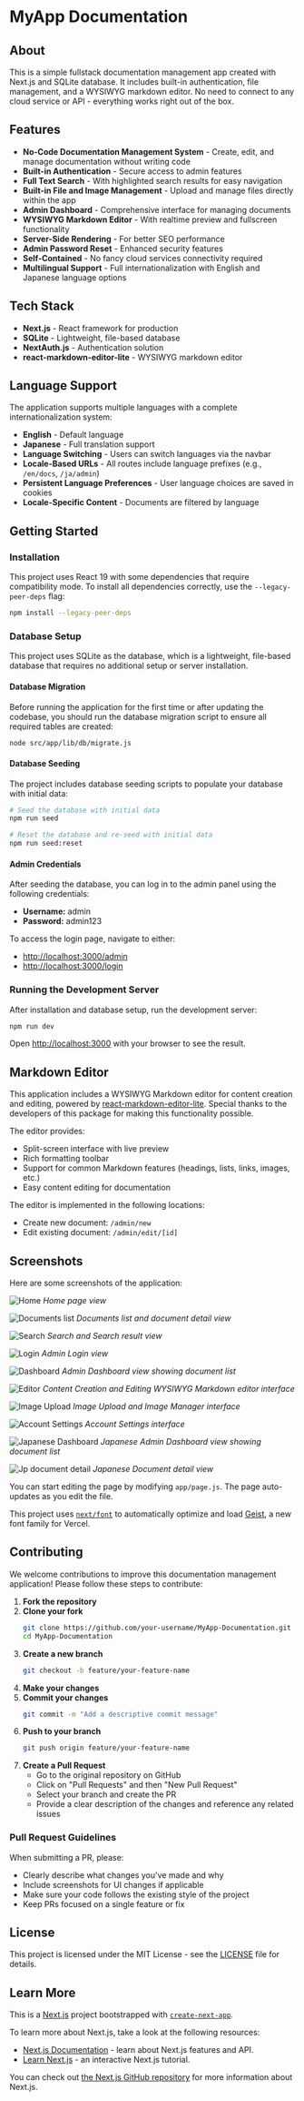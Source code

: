 # MyApp Documentation

## About

This is a simple fullstack documentation management app created with Next.js and SQLite database. It includes built-in authentication, file management, and a WYSIWYG markdown editor. No need to connect to any cloud service or API - everything works right out of the box.

## Features

- **No-Code Documentation Management System** - Create, edit, and manage documentation without writing code
- **Built-in Authentication** - Secure access to admin features
- **Full Text Search** - With highlighted search results for easy navigation
- **Built-in File and Image Management** - Upload and manage files directly within the app
- **Admin Dashboard** - Comprehensive interface for managing documents
- **WYSIWYG Markdown Editor** - With realtime preview and fullscreen functionality
- **Server-Side Rendering** - For better SEO performance
- **Admin Password Reset** - Enhanced security features
- **Self-Contained** - No fancy cloud services connectivity required
- **Multilingual Support** - Full internationalization with English and Japanese language options

## Tech Stack

- **Next.js** - React framework for production
- **SQLite** - Lightweight, file-based database
- **NextAuth.js** - Authentication solution
- **react-markdown-editor-lite** - WYSIWYG markdown editor

## Language Support

The application supports multiple languages with a complete internationalization system:

- **English** - Default language
- **Japanese** - Full translation support
- **Language Switching** - Users can switch languages via the navbar
- **Locale-Based URLs** - All routes include language prefixes (e.g., `/en/docs`, `/ja/admin`)
- **Persistent Language Preferences** - User language choices are saved in cookies
- **Locale-Specific Content** - Documents are filtered by language


## Getting Started

### Installation

This project uses React 19 with some dependencies that require compatibility mode. To install all dependencies correctly, use the `--legacy-peer-deps` flag:

```bash
npm install --legacy-peer-deps
```

### Database Setup

This project uses SQLite as the database, which is a lightweight, file-based database that requires no additional setup or server installation.

#### Database Migration

Before running the application for the first time or after updating the codebase, you should run the database migration script to ensure all required tables are created:

```bash
node src/app/lib/db/migrate.js
```

#### Database Seeding

The project includes database seeding scripts to populate your database with initial data:

```bash
# Seed the database with initial data
npm run seed

# Reset the database and re-seed with initial data
npm run seed:reset
```

#### Admin Credentials

After seeding the database, you can log in to the admin panel using the following credentials:

- **Username:** admin
- **Password:** admin123

To access the login page, navigate to either:
- [http://localhost:3000/admin](http://localhost:3000/admin)
- [http://localhost:3000/login](http://localhost:3000/login)

### Running the Development Server

After installation and database setup, run the development server:

```bash
npm run dev
```

Open [http://localhost:3000](http://localhost:3000) with your browser to see the result.

## Markdown Editor

This application includes a WYSIWYG Markdown editor for content creation and editing, powered by [react-markdown-editor-lite](https://github.com/HarryChen0506/react-markdown-editor-lite/). Special thanks to the developers of this package for making this functionality possible.

The editor provides:

- Split-screen interface with live preview
- Rich formatting toolbar
- Support for common Markdown features (headings, lists, links, images, etc.)
- Easy content editing for documentation

The editor is implemented in the following locations:
- Create new document: `/admin/new`
- Edit existing document: `/admin/edit/[id]`

## Screenshots

Here are some screenshots of the application:

![Home](/docs/images/home.jpg)
*Home page view*

![Documents list](/docs/images/docs.jpg)
*Documents list and document detail view*

![Search](/docs/images/search.jpg)
*Search and Search result view*

![Login](/docs/images/login.jpg)
*Admin Login view*

![Dashboard](/docs/images/dashboard.jpg)
*Admin Dashboard view showing document list*

![Editor](/docs/images/editor.jpg)
*Content Creation and Editing WYSIWYG Markdown editor interface*

![Image Upload](/docs/images/image-manager.jpg)
*Image Upload and Image Manager interface*

![Account Settings](/docs/images/account-settings.jpg)
*Account Settings interface*

![Japanese Dashboard](/docs/images/jp1.jpg)
*Japanese Admin Dashboard view showing document list*

![Jp document detail](/docs/images/jp2.jpg)
*Japanese Document detail view*

You can start editing the page by modifying `app/page.js`. The page auto-updates as you edit the file.

This project uses [`next/font`](https://nextjs.org/docs/app/building-your-application/optimizing/fonts) to automatically optimize and load [Geist](https://vercel.com/font), a new font family for Vercel.

## Contributing

We welcome contributions to improve this documentation management application! Please follow these steps to contribute:

1. **Fork the repository**
2. **Clone your fork**
   ```bash
   git clone https://github.com/your-username/MyApp-Documentation.git
   cd MyApp-Documentation
   ```
3. **Create a new branch**
   ```bash
   git checkout -b feature/your-feature-name
   ```
4. **Make your changes**
5. **Commit your changes**
   ```bash
   git commit -m "Add a descriptive commit message"
   ```
6. **Push to your branch**
   ```bash
   git push origin feature/your-feature-name
   ```
7. **Create a Pull Request**
   - Go to the original repository on GitHub
   - Click on "Pull Requests" and then "New Pull Request"
   - Select your branch and create the PR
   - Provide a clear description of the changes and reference any related issues

### Pull Request Guidelines

When submitting a PR, please:
- Clearly describe what changes you've made and why
- Include screenshots for UI changes if applicable
- Make sure your code follows the existing style of the project
- Keep PRs focused on a single feature or fix

## License

This project is licensed under the MIT License - see the [LICENSE](LICENSE) file for details.

## Learn More

This is a [Next.js](https://nextjs.org) project bootstrapped with [`create-next-app`](https://nextjs.org/docs/app/api-reference/cli/create-next-app).

To learn more about Next.js, take a look at the following resources:

- [Next.js Documentation](https://nextjs.org/docs) - learn about Next.js features and API.
- [Learn Next.js](https://nextjs.org/learn) - an interactive Next.js tutorial.

You can check out [the Next.js GitHub repository](https://github.com/vercel/next.js) for more information about Next.js.
